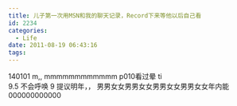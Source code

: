 ```yaml
---
title: 儿子第一次用MSN和我的聊天记录，Record下来等他以后自己看
id: 2234
categories:
  - Life
date: 2011-08-19 06:43:16
tags:
---
```


140101
m,,
mmmmmmmmmmmm
p010看过晕
ti\
9.5 不会呼唤 9 提议明年，， 男男女女男男女女男男女女男男女女年内能000000000000